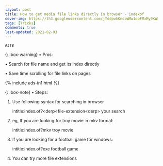 ```yaml
---
layout: post
title: How to get media file links directly in browser - indexof
cover-img: https://lh3.googleusercontent.com/jYddpw6KndbWMw1obFMxMy9KWS_0cI7pQE3SR_cI2fgu9Qrf5k34xNYUBGpDTUstZOxhUUb2nMF9YAVMl90coH8gzHO1rRaA925pT4GTZI9oOVMwWeaYOEho6DfEHLCq6MT6HxIjdXw=s225-p-k
tags: [Tricks]
comments: true
last-updated: 2021-02-03
---
```


``AJT8``

{: .box-warning}
• Pros:

• Search for file name and get its index directly

• Save time scrolling for file links on pages

{% include ads-in1.html %}

{: .box-note}
• Steps:

1. Use following syntax for searching in browser
    
   intitle:index.of?&lt;derp<file-extension&lt;derp> your search

2. eg, If you are looking for troy movie in mkv format:
  
   intitle:index.of?mkv troy movie

3. If you are looking for a football game for windows:
 
   intitle:index.of?exe football game

4. You can try more file extensions 
